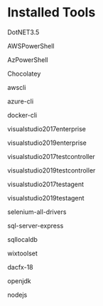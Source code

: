 # Installed Tools

DotNET3.5

AWSPowerShell

AzPowerShell

Chocolatey

awscli

azure-cli

docker-cli

visualstudio2017enterprise

visualstudio2019enterprise

visualstudio2017testcontroller

visualstudio2019testcontroller

visualstudio2017testagent

visualstudio2019testagent

selenium-all-drivers

sql-server-express

sqllocaldb

wixtoolset

dacfx-18

openjdk

nodejs
